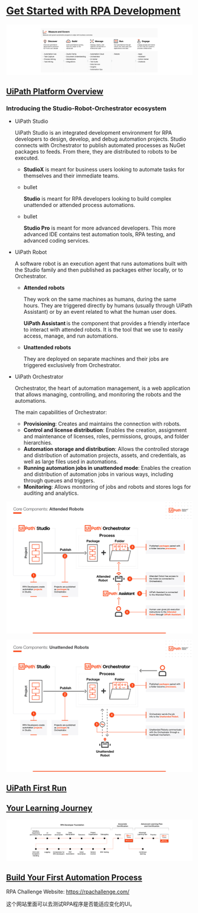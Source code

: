 # [Get Started with RPA Development](https://academy.uipath.com/learningpath-viewer/6047/1/250076/11)

![fGIWtrpk5PwhDms4-Platform_Overview_w_products_NOPROCESS_.jpg](images/1E8Ptok1C9-7IAV3_-Z5_rVK9lW3VZNP5-fGIWtrpk5PwhDms4-Platform_Overview_w_products_NOPROCESS_.jpg)

## [**UiPath Platform Overview**](https://academy.uipath.com/learningpath-viewer/6047/1/250076/11)

### Introducing the Studio-Robot-Orchestrator ecosystem

- UiPath Studio

  UiPath Studio is an integrated development environment for RPA developers to design, develop, and debug automation projects. Studio connects with Orchestrator to publish automated processes as NuGet packages to feeds. From there, they are distributed to robots to be executed. 

  - **StudioX** is meant for business users looking to automate tasks for themselves and their immediate teams. 

  - bullet

    **Studio** is meant for RPA developers looking to build complex unattended or attended process automations.  

  - bullet

    **Studio Pro** is meant for more advanced developers. This more advanced IDE contains test automation tools, RPA testing, and advanced coding services.

- UiPath Robot

  A software robot is an execution agent that runs automations built with the Studio family and then published as packages either locally, or to Orchestrator. 

  - **Attended robots**

     They work on the same machines as humans, during the same hours. They are triggered directly by humans (usually through UiPath Assistant) or by an event related to what the human user does.

    **UiPath Assistant** is the component that provides a friendly interface to interact with attended robots. It is the tool that we use to easily access, manage, and run automations.  

  - **Unattended robots**

    They are deployed on separate machines and their jobs are triggered exclusively from Orchestrator.

- UiPath Orchestrator

  Orchestrator, the heart of automation management, is a web application that allows managing, controlling, and monitoring the robots and the automations. 

  The main capabilities of Orchestrator:

  - **Provisioning**: Creates and maintains the connection with robots.
  - **Control and license distribution**: Enables the creation, assignment and maintenance of licenses, roles, permissions, groups, and folder hierarchies. 
  - **Automation storage and distribution**: Allows the controlled storage and distribution of automation projects, assets, and credentials, as well as large files used in automations. 
  - **Running automation jobs in unattended mode**: Enables the creation and distribution of automation jobs in various ways, including through queues and triggers.
  - **Monitoring**: Allows monitoring of jobs and robots and stores logs for auditing and analytics.

![1_Attended_Robots_NOPROCESS_.jpg](images/1bJcFxBf2k75NRp2_kcU51nNqj4Bi39Qy-1_Attended_Robots_NOPROCESS_.jpg)

![2_Unattended_Robots_NOPROCESS_.jpg](images/fTkNr2bayHYTdWyq_UBxb-1MSo8OuMLJl-2_Unattended_Robots_NOPROCESS_.jpg)

## [**UiPath First Run**](https://academy.uipath.com/learningpath-viewer/6047/1/250076/11)

## [**Your Learning Journey**](https://academy.uipath.com/learningpath-viewer/6047/1/250076/11)

![RPA_Dev_Learning_Journey_NOPROCESS_.png](images/pJwmDM7sQRBj5Xg3_jGVsi2j0qAVwLu3H-RPA_Dev_Learning_Journey_NOPROCESS_.png)

## [**Build Your First Automation Process**](https://academy.uipath.com/learningpath-viewer/6047/1/250076/11)

RPA Challenge Website: https://rpachallenge.com/ 

这个网站里面可以去测试RPA程序是否能适应变化的UI。